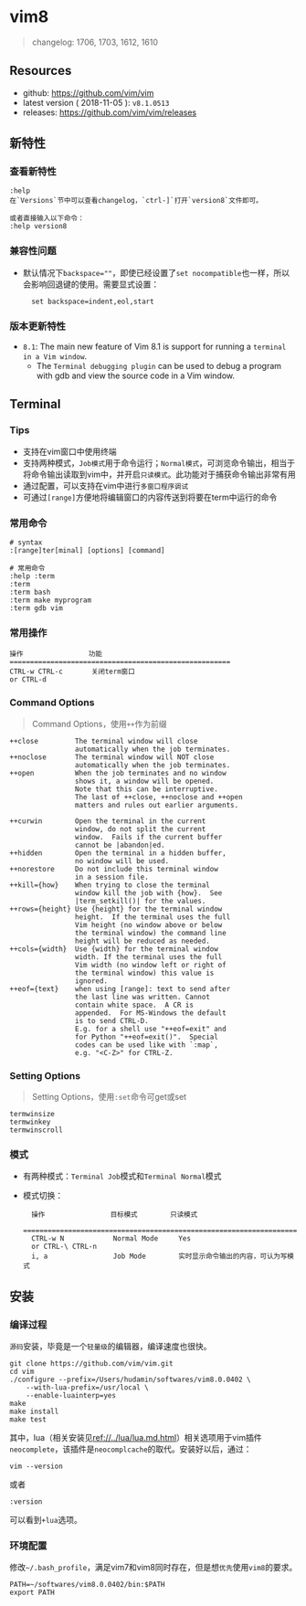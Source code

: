 # vim8

> changelog: 1706, 1703, 1612, 1610

## Resources

* github: <https://github.com/vim/vim>
* latest version ( 2018-11-05 ): `v8.1.0513`
* releases: <https://github.com/vim/vim/releases>



## 新特性


### 查看新特性

    :help
    在`Versions`节中可以查看changelog，`ctrl-]`打开`version8`文件即可。

    或者直接输入以下命令：
    :help version8



### 兼容性问题

* 默认情况下`backspace=""`，即使已经设置了`set nocompatible`也一样，所以会影响回退键的使用。需要显式设置：

        set backspace=indent,eol,start


### 版本更新特性
        
* `8.1`: The main new feature of Vim 8.1 is support for running a `terminal in a Vim window`.
    * The `Terminal debugging plugin` can be used to debug a program with gdb and view the source code in a Vim window.




## Terminal

### Tips

* 支持在vim窗口中使用终端
* 支持两种模式，`Job模式`用于命令运行；`Normal模式`，可浏览命令输出，相当于将命令输出读取到vim中，并开启`只读模式`。此功能对于捕获命令输出非常有用
* 通过配置，可以支持在vim中进行`多窗口程序调试`
* 可通过`[range]`方便地将编辑窗口的内容传送到将要在term中运行的命令


### 常用命令

    # syntax
    :[range]ter[minal] [options] [command]

    # 常用命令
    :help :term
    :term
    :term bash
    :term make myprogram
    :term gdb vim

### 常用操作

    操作                功能
    ======================================================
    CTRL-w CTRL-c       关闭term窗口
    or CTRL-d



### Command Options

> Command Options，使用`++`作为前缀
    
    ++close         The terminal window will close
                    automatically when the job terminates.
    ++noclose       The terminal window will NOT close
                    automatically when the job terminates.
    ++open          When the job terminates and no window
                    shows it, a window will be opened.
                    Note that this can be interruptive.
                    The last of ++close, ++noclose and ++open
                    matters and rules out earlier arguments.

    ++curwin        Open the terminal in the current
                    window, do not split the current
                    window.  Fails if the current buffer
                    cannot be |abandon|ed.
    ++hidden        Open the terminal in a hidden buffer,
                    no window will be used.
    ++norestore     Do not include this terminal window
                    in a session file.
    ++kill={how}    When trying to close the terminal
                    window kill the job with {how}.  See
                    |term_setkill()| for the values.
    ++rows={height} Use {height} for the terminal window
                    height.  If the terminal uses the full
                    Vim height (no window above or below
                    the terminal window) the command line
                    height will be reduced as needed.
    ++cols={width}  Use {width} for the terminal window
                    width. If the terminal uses the full
                    Vim width (no window left or right of
                    the terminal window) this value is
                    ignored.
    ++eof={text}    when using [range]: text to send after
                    the last line was written. Cannot
                    contain white space.  A CR is
                    appended.  For MS-Windows the default
                    is to send CTRL-D.
                    E.g. for a shell use "++eof=exit" and
                    for Python "++eof=exit()".  Special
                    codes can be used like with `:map`,
                    e.g. "<C-Z>" for CTRL-Z.



### Setting Options

> Setting Options，使用`:set`命令可get或set

    termwinsize
    termwinkey
    termwinscroll



### 模式

* 有两种模式：`Terminal Job`模式和`Terminal Normal`模式
* 模式切换：

        操作                目标模式        只读模式  
        =========================================================================
        CTRL-w N            Normal Mode     Yes
        or CTRL-\ CTRL-n   
        i, a                Job Mode        实时显示命令输出的内容，可认为写模式






## 安装


### 编译过程

`源码`安装，毕竟是一个`轻量级`的编辑器，编译速度也很快。

    git clone https://github.com/vim/vim.git
    cd vim
    ./configure --prefix=/Users/hudamin/softwares/vim8.0.0402 \
        --with-lua-prefix=/usr/local \
        --enable-luainterp=yes
    make
    make install
    make test

其中，lua（相关安装见<ref://../lua/lua.md.html>）相关选项用于vim插件`neocomplete`，该插件是`neocomplcache`的取代。安装好以后，通过：

    vim --version

或者

    :version

可以看到`+lua`选项。


### 环境配置

修改`~/.bash_profile`，满足vim7和vim8同时存在，但是想`优先`使用`vim8`的要求。

    PATH=~/softwares/vim8.0.0402/bin:$PATH
    export PATH

